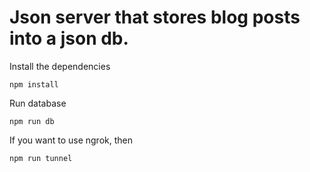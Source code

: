 # Json server that stores blog posts into a json db.

Install the dependencies

```
npm install
```

Run database 

```
npm run db
```

If you want to use ngrok, then

```
npm run tunnel
```